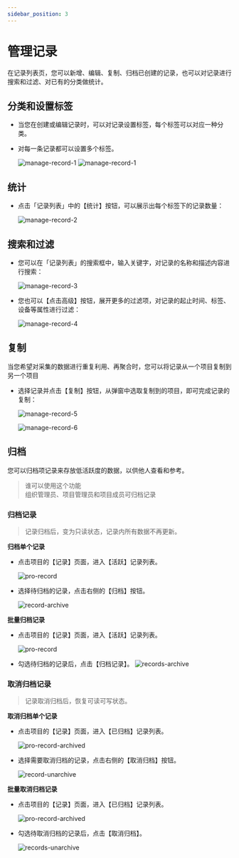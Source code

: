 ```yaml
---
sidebar_position: 3
---
```


# 管理记录

在记录列表页，您可以新增、编辑、复制、归档已创建的记录，也可以对记录进行搜索和过滤、对已有的分类做统计。

## 分类和设置标签

- 当您在创建或编辑记录时，可以对记录设置标签，每个标签可以对应一种分类。
- 对每一条记录都可以设置多个标签。

  ![manage-record-1](../img/manage-record-1.png)
  ![manage-record-1](../img/manage-record-1.png)

## 统计

- 点击「记录列表」中的【统计】按钮，可以展示出每个标签下的记录数量：

  ![manage-record-2](../img/manage-record-2.png)

## 搜索和过滤

- 您可以在「记录列表」的搜索框中，输入关键字，对记录的名称和描述内容进行搜索：

  ![manage-record-3](../img/manage-record-3.png)

- 您也可以【点击高级】按钮，展开更多的过滤项，对记录的起止时间、标签、设备等属性进行过滤：

  ![manage-record-4](../img/manage-record-4.png)

## 复制

当您希望对采集的数据进行重复利用、再聚合时，您可以将记录从一个项目复制到另一个项目

- 选择记录并点击【复制】按钮，从弹窗中选取复制到的项目，即可完成记录的复制：

  ![manage-record-5](../img/manage-record-5.png)

  ![manage-record-6](../img/manage-record-6.png)

## 归档

您可以归档项记录来存放低活跃度的数据，以供他人查看和参考。

> 谁可以使用这个功能<br />
> 组织管理员、项目管理员和项目成员可归档记录

### 归档记录

> 记录归档后，变为只读状态，记录内所有数据不再更新。

**归档单个记录**

- 点击项目的【记录】页面，进入【活跃】记录列表。

  ![pro-record](../img/pro-record.png)

- 选择待归档的记录，点击右侧的【归档】按钮。

  ![record-archive](../img/record-archive.png)

**批量归档记录**

- 点击项目的【记录】页面，进入【活跃】记录列表。

  ![pro-record](../img/pro-record.png)

- 勾选待归档的记录后，点击【归档记录】。
  ![records-archive](../img/records-archive.png)

### 取消归档记录

> 记录取消归档后，恢复可读可写状态。

**取消归档单个记录**

- 点击项目的【记录】页面，进入【已归档】记录列表。

  ![pro-record-archived](../img/pro-record-archived.png)

- 选择需要取消归档的记录，点击右侧的【取消归档】按钮。

  ![record-unarchive](../img/record-unarchive.png)

**批量取消归档记录**

- 点击项目的【记录】页面，进入【已归档】记录列表。

  ![pro-record-archived](../img/pro-record-archived.png)

- 勾选待取消归档的记录后，点击【取消归档】。

  ![records-unarchive](../img/records-unarchive.png)
